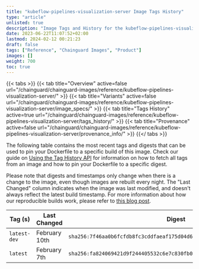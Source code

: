 ```yaml
---
title: "kubeflow-pipelines-visualization-server Image Tags History"
type: "article"
unlisted: true
description: "Image Tags and History for the kubeflow-pipelines-visualization-server Chainguard Image"
date: 2023-06-22T11:07:52+02:00
lastmod: 2024-02-12 00:21:23
draft: false
tags: ["Reference", "Chainguard Images", "Product"]
images: []
weight: 700
toc: true
---
```


{{< tabs >}}
{{< tab title="Overview" active=false url="/chainguard/chainguard-images/reference/kubeflow-pipelines-visualization-server/" >}}
{{< tab title="Variants" active=false url="/chainguard/chainguard-images/reference/kubeflow-pipelines-visualization-server/image_specs/" >}}
{{< tab title="Tags History" active=true url="/chainguard/chainguard-images/reference/kubeflow-pipelines-visualization-server/tags_history/" >}}
{{< tab title="Provenance" active=false url="/chainguard/chainguard-images/reference/kubeflow-pipelines-visualization-server/provenance_info/" >}}
{{</ tabs >}}

The following table contains the most recent tags and digests that can be used to pin your Dockerfile to a specific build of this image. Check our guide on [Using the Tag History API](/chainguard/chainguard-images/using-the-tag-history-api/) for information on how to fetch all tags from an image and how to pin your Dockerfile to a specific digest.

Please note that digests and timestamps only change when there is a change to the image, even though images are rebuilt every night. The "Last Changed" column indicates when the image was last modified, and doesn't always reflect the latest build timestamp. For more information about how our reproducible builds work, please refer to [this blog post](https://www.chainguard.dev/unchained/reproducing-chainguards-reproducible-image-builds).

| Tag (s)       | Last Changed  | Digest                                                                    |
|---------------|---------------|---------------------------------------------------------------------------|
|  `latest-dev` | February 10th | `sha256:7f46aa0b6fcfdb8fc3cddfaeaf175d04d6dc63f3fa1bbcc7e994a186ce8244fa` |
|  `latest`     | February 7th  | `sha256:fa824069421d9f244405532c6e7c830fb040d03128ad8a671a2c23422974996f` |

